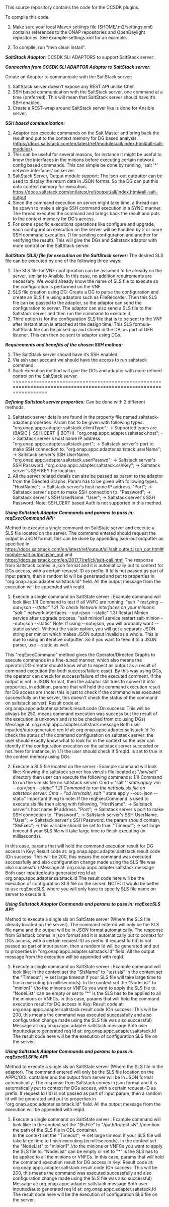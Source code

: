 This source repository contains the code for the CCSDK plugins.

To compile this code:

1. Make sure your local Maven settings file ($HOME/.m2/settings.xml) contains references to the ONAP repositories and OpenDaylight repositories.  See example-settings.xml for an example.

2. To compile, run "mvn clean install".


***SaltStack Adaptor:*** CCSDK SLI ADAPTORS to support SaltStack server:

***Connection from CCSDK SLI ADAPTOR Adaptor to SaltStack server:***

Create an Adaptor to communicate with the SaltStack server:
1) SaltStack server doesn’t expose any REST API unlike Chef.
2) SSH based communication with the SaltStack server, one command at a time (preferred). This will mean that SaltStack server should have it’s SSH enabled.
3) Create a REST-wrap around SaltStack server like is done for Ansible server.

***SSH based communication:***
1) Adaptor can execute commands on the Salt Master and bring back the result and put to the context memory for DG based analysis. (https://docs.saltstack.com/en/latest/ref/modules/all/index.html#all-salt-modules).
2) This can be useful for several reasons, for instance it might be useful to know the interfaces in the minions before executing certain network config based commands. This can simple be done by running, 'salt '*' network.interfaces' on server.
3) SaltStack Server, Output module support: The json-out outputter can be used to display the return data in JSON format. So the DG can put this onto context memory for execution. https://docs.saltstack.com/en/latest/ref/output/all/index.html#all-salt-output
4) Since the command execution on server might take time, a thread can be spawn to make a single SSH command execution in a SYNC manner. The thread executes the command and brings back the result and puts to the context memory for DG’s access.
5) For some specific executions operations like configure and upgrade, each configuration execution on the server will be handled by 2 or more SSH command execution. (1 for sending configuration and another for verifying the result). This will give the DGs and Saltstack adaptor with more control on the SaltStack server.

***SaltState (SLS) file for execution on the SaltStack server:***
 The desired SLS file can be executed by one of the following three ways:
1) The SLS file for VNF configuration can be assumed to be already on the server, similar to Ansible. In this case, no addition requirements are necessary. We would already know the name of SLS file to execute so the configuration is performed on the VNF. 
2) SLS file creation using DG: Create a DG to parse the configuration and create an SLS file using adaptors such as FileRecorder. Then this SLS file can be passed to the adaptor, so the adaptor can send the configuration to server. The adaptor can also send a SLS file to the Saltstack server and then run the command to execute it. 
3) Third option is for the configuration SLS file that is to be sent to the VNF after instantiation is attached at the design time. This SLS formula- SaltStack file can be picked up and stored in the DB, as part of UEB listener. This can then be sent to adaptor using DGs.

***Requirements and benefits of the chosen SSH method:***
1) The SaltStack server should have it’s SSH enabled.
2) Via ssh user account we should have the access to run saltstack command. 
3) Such execution method will give the DGs and adaptor with more refined control on the SaltStack server.
==================================================================================================================


***Defining Saltstack server properties:*** Can be done with 2 different methods. 
1) Saltstack server details are found in the property file named saltstack-adapter.properties. Param has to be given with following types. 
    "org.onap.appc.adapter.saltstack.clientType"; -> Supported types are (BASIC || SSH_CERT || BOTH).
    "org.onap.appc.adapter.saltstack.host"; ->  Saltstack server's host name IP address.
    "org.onap.appc.adapter.saltstack.port"; ->  Saltstack server's port to make SSH connection to.
    "org.onap.appc.adapter.saltstack.userName"; ->  Saltstack server's SSH UserName.
    "org.onap.appc.adapter.saltstack.userPasswd"; ->  Saltstack server's SSH Password.
    "org.onap.appc.adapter.saltstack.sshKey"; ->  Saltstack server's SSH KEY file location.
2) All the server related details can also be passed as param to the adaptor from the Directed Graphs. Param has to be given with following types. 
    "HostName";  ->  Saltstack server's host name IP address.
    "Port"; ->  Saltstack server's port to make SSH connection to.
    "Password"; ->  Saltstack server's SSH UserName.
    "User"; ->  Saltstack server's SSH Password.
  Note: SSH_CERT based Auth is not supported in this method.
  
***Using Saltstack Adaptor Commands and params to pass in: reqExecCommand API:*** 

Method to execute a single command on SaltState server and execute a SLS file located on the server. The command entered should request the output in JSON format, this can be done by appending json-out outputter as specified in https://docs.saltstack.com/en/latest/ref/output/all/salt.output.json_out.html#module-salt.output.json_out and https://docs.saltstack.com/en/2017.7/ref/cli/salt-call.html 
The response from Saltstack comes in json format and it is automatically put to context for DGs access, with a certain request-ID as prefix.
If Id is not passed as part of input param, then a random Id will be generated and put to properties in "org.onap.appc.adapter.saltstack.Id" field. All the output message from the execution will be appended with reqId. 
1) Execute a single command on SaltState server : Example command will look like: 
1.1) Command to test if all VNFC are running: "salt '*' test.ping --out=json --static"
1.2) To check Network interfaces on your minions: "salt '*' network.interfaces --out=json --static"
1.3) Restart Minion service after upgrade process: "salt minion1 service.restart salt-minion --out=json --static"
Note: If using --out=json, you will probably want --static as well. Without the static option, you will get a separate JSON string per minion which makes JSON output invalid as a whole. This is due to using an iterative outputter. So if you want to feed it to a JSON parser, use --static as well.

This "reqExecCommand" method gives the Operator/Directed Graphs to execute commands in a fine-tuned manner, which also means the operator/DG-creator should know what to expect as output as a result of command execution (for both success/failure case). 
By this way using DGs, the operator can check for success/failure of the executed comment. 
If the output is not in JSON format, then the adaptor still tries to convert it into properties, in addition, params that will hold the command execution result for DG access are (note: this is just to check if the command was executed successfully on the server, this doesn't check the status of the command on saltstack server): 
Result code at: org.onap.appc.adapter.saltstack.result.code (On success: This will be always be 250, means command execution was success but the result of the execution is unknown and is to be checked from ctx using DGs)
Message at: org.onap.appc.adapter.saltstack.message
Both user inputted/auto generated req Id at:  org.onap.appc.adapter.saltstack.Id
To check the status of the command configuration on saltstack server: the user should exactly know what to look for in the context 
so the user can identify if the configuration execution on the saltstack server succeded or not. 
here for instance, in 1.1) the user should check if $reqId.<minion-name> is set to true in the context memory using DGs. 

2) Execute a SLS file located on the server : Example command will look like:
Knowing the saltstack server has vim.sls file located at "/srv/salt" directory then user can execute the following commands:
1.1) Command to run the vim.sls file on saltstack server: Cmd = "salt '*' state.apply vim --out=json --static"
1.2) Command to run the nettools.sls file on saltstack server: Cmd = "cd /srv/salt/; salt '*' state.apply <sls-file-name> --out=json --static"
Important thing to note: If the reqExecCommand is used to execute sls file then along with following, 
    "HostName";  ->  Saltstack server's host name IP address.
    "Port"; ->  Saltstack server's port to make SSH connection to.
    "Password"; ->  Saltstack server's SSH UserName.
    "User"; ->  Saltstack server's SSH Password.
the param should contain,
    "SlsExec"; ->  this variable should be set to true.
    "Timeout"; -> set large timeout if your SLS file will take large time to finish executing (in milliseconds). 

In this case, params that will hold the command execution result for DG access in Key:
Result code at: org.onap.appc.adapter.saltstack.result.code (On success: This will be 200, this means the command was executed successfully and also configuration change made using the SLS file was also successful) 
Message at: org.onap.appc.adapter.saltstack.message
Both user inputted/auto generated req Id at:  org.onap.appc.adapter.saltstack.Id
The result code here will be the execution of configuration SLS file on the server. 
NOTE: It would be better to use reqExecSLS, where you will only have to specify SLS file name on server to execute it.


***Using Saltstack Adaptor Commands and params to pass in: reqExecSLS API:***

Method to execute a single sls on SaltState server (Where the SLS file already located on the server). The command entered will only be the SLS file name and the output will be in JSON format automatically. 
The response from Saltstack comes in json format and it is automatically put to context for DGs access, with a certain request-ID as prefix.
If request Id (Id) is not passed as part of input param, then a random Id will be generated and put to properties in "org.onap.appc.adapter.saltstack.Id" field. All the output message from the execution will be appended with reqId. 
1) Execute a single command on SaltState server : Example command will look like: 
    In the context set the "SlsName" to "test.sls"
    In the context set the "Timeout"; -> set large timeout if your SLS file will take large time to finish executing (in milliseconds). 
    In the context set the "NodeList" to "minion1" //to the minions or VNFCs you want to apply the SLS file to.
    "NodeList" can be empty or set to "*" is the SLS has to be applied to all the minions or VNFCs. 
In this case, params that will hold the command execution result for DG access in Key:
Result code at: org.onap.appc.adapter.saltstack.result.code (On success: This will be 200, this means the command was executed successfully and also configuration change made using the SLS file was also successful) 
Message at: org.onap.appc.adapter.saltstack.message
Both user inputted/auto generated req Id at:  org.onap.appc.adapter.saltstack.Id
The result code here will be the execution of configuration SLS file on the server. 

***Using Saltstack Adaptor Commands and params to pass in: reqExecSLSFile API:***

Method to execute a single sls on SaltState server (Where the SLS file in the adaptor). The command entered will only be the SLS file location on the APPC/ODL container and the output from server will be in JSON format automatically. 
The response from Saltstack comes in json format and it is automatically put to context for DGs access, with a certain request-ID as prefix.
If request Id (Id) is not passed as part of input param, then a random Id will be generated and put to properties in "org.onap.appc.adapter.saltstack.Id" field. All the output message from the execution will be appended with reqId. 
1) Execute a single command on SaltState server : Example command will look like: 
    In the context set the "SlsFile" to "/path/to/test.sls" //mention the path of the SLS file in ODL container.    
    In the context set the "Timeout"; -> set large timeout if your SLS file will take large time to finish executing (in milliseconds). 
    In the context set the "NodeList" to "minion1" //to the minions or VNFCs you want to apply the SLS file to.
    "NodeList" can be empty or set to "*" is the SLS has to be applied to all the minions or VNFCs. 
In this case, params that will hold the command execution result for DG access in Key:
Result code at: org.onap.appc.adapter.saltstack.result.code (On success: This will be 200, this means the command was executed successfully and also configuration change made using the SLS file was also successful) 
Message at: org.onap.appc.adapter.saltstack.message
Both user inputted/auto generated req Id at:  org.onap.appc.adapter.saltstack.Id
The result code here will be the execution of configuration SLS file on the server. 

